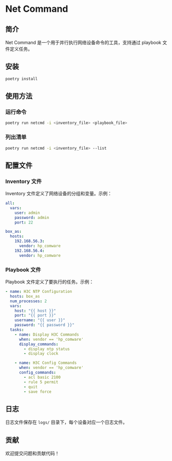 # Net Command

## 简介

Net Command 是一个用于并行执行网络设备命令的工具，支持通过 playbook 文件定义任务。

## 安装

```sh
poetry install
```

## 使用方法

### 运行命令

```sh
poetry run netcmd -i <inventory_file> <playbook_file>
```

### 列出清单

```sh
poetry run netcmd -i <inventory_file> --list
```

## 配置文件

### Inventory 文件

Inventory 文件定义了网络设备的分组和变量。示例：

```yaml
all:
  vars:
    user: admin
    password: admin
    port: 22

box_as:
  hosts:
    192.168.56.3:
      vendor: hp_comware
    192.168.56.4:
      vendor: hp_comware
```

### Playbook 文件

Playbook 文件定义了要执行的任务。示例：

```yaml
- name: H3C NTP Configuration
  hosts: box_as
  num_processes: 2
  vars:
    host: "{{ host }}"
    port: "{{ port }}"
    username: "{{ user }}"
    password: "{{ password }}"
  tasks:
    - name: Display H3C Commands
      when: vendor == 'hp_comware'
      display_commands: 
        - display ntp status
        - display clock

    - name: H3C Config Commands
      when: vendor == 'hp_comware'
      config_commands: 
        - acl basic 2100
        - rule 5 permit
        - quit
        - save force
```

## 日志

日志文件保存在 `logs/` 目录下，每个设备对应一个日志文件。

## 贡献

欢迎提交问题和贡献代码！
